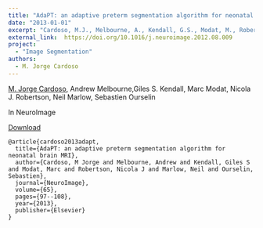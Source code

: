 ```yaml
---
title: "AdaPT: an adaptive preterm segmentation algorithm for neonatal brain MRI"
date: "2013-01-01"
excerpt: "Cardoso, M.J., Melbourne, A., Kendall, G.S., Modat, M., Robertson, N.J., Marlow, N. and Ourselin, S., 2013. NeuroImage, 65, pp.97-108."
external_link:  https://doi.org/10.1016/j.neuroimage.2012.08.009
project:
  - "Image Segmentation"
authors:
  - M. Jorge Cardoso
---
```

[M. Jorge Cardoso](/people/jorge_cardoso), Andrew Melbourne,Giles S. Kendall, Marc Modat, Nicola J. Robertson, Neil Marlow, Sebastien Ourselin

In NeuroImage

<a href="{{page.external_link}}" target="_blank"> Download </a>

```
@article{cardoso2013adapt,
  title={AdaPT: an adaptive preterm segmentation algorithm for neonatal brain MRI},
  author={Cardoso, M Jorge and Melbourne, Andrew and Kendall, Giles S and Modat, Marc and Robertson, Nicola J and Marlow, Neil and Ourselin, Sebastien},
  journal={NeuroImage},
  volume={65},
  pages={97--108},
  year={2013},
  publisher={Elsevier}
}
```
